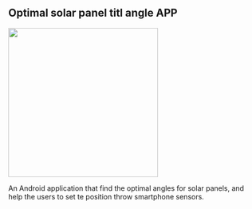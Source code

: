 ## Optimal solar panel titl angle APP

<img src="https://simone-rizzo.github.io/Optimal-solar-panel-tilt-angle/logo.jpg" width="300" height="auto">

An Android application that find the optimal angles for solar panels, and help the users to set te position throw smartphone sensors.


